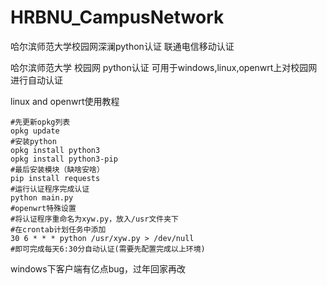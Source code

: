 # HRBNU_CampusNetwork
哈尔滨师范大学校园网深澜python认证 联通电信移动认证

哈尔滨师范大学 校园网 python认证 可用于windows,linux,openwrt上对校园网进行自动认证  
  
linux and openwrt使用教程
```
#先更新opkg列表
opkg update
#安装python
opkg install python3  
opkg install python3-pip  
#最后安装模块（缺啥安啥）
pip install requests  
#运行认证程序完成认证
python main.py
#openwrt特殊设置  
#将认证程序重命名为xyw.py，放入/usr文件夹下
#在crontab计划任务中添加
30 6 * * * python /usr/xyw.py > /dev/null
#即可完成每天6:30分自动认证(需要先配置完成以上环境)
```  
windows下客户端有亿点bug，过年回家再改
